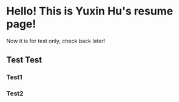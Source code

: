 # Hello! This is Yuxin Hu's resume page!
Now it is for test only, check back later!

## Test Test

### Test1

### Test2
